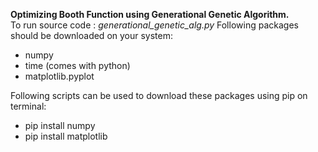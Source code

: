 **Optimizing Booth Function using Generational Genetic Algorithm.**
<br>To run source code : *generational_genetic_alg.py* Following packages should be downloaded on your system:
- numpy
- time (comes with python)
- matplotlib.pyplot

Following scripts can be used to download these packages using pip on terminal:
- pip install numpy
- pip install matplotlib
